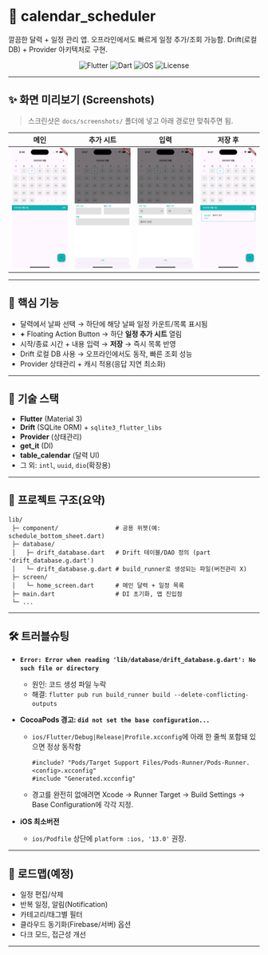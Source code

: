 # 📅 calendar\_scheduler

깔끔한 달력 + 일정 관리 앱. 오프라인에서도 빠르게 일정 추가/조회 가능함. Drift(로컬 DB) + Provider 아키텍처로 구현.

<div align="center">

<!-- 배지들 -->

<img alt="Flutter" src="https://img.shields.io/badge/Flutter-3.x-02569B?logo=flutter&logoColor=white">
<img alt="Dart" src="https://img.shields.io/badge/Dart-^3-blue?logo=dart&logoColor=white">
<img alt="iOS" src="https://img.shields.io/badge/iOS-13%2B-black?logo=apple">
<img alt="License" src="https://img.shields.io/badge/license-MIT-green">

</div>

---

## ✨ 화면 미리보기 (Screenshots)

> 스크린샷은 `docs/screenshots/` 폴더에 넣고 아래 경로만 맞춰주면 됨.

| 메인                                    | 추가 시트                                   | 입력                                    | 저장 후                                    |
| ------------------------------------- | --------------------------------------- | ------------------------------------- | --------------------------------------- |
| ![main](docs/screenshots/01_main.png) | ![sheet](docs/screenshots/02_sheet.png) | ![fill](docs/screenshots/03_fill.png) | ![saved](docs/screenshots/04_saved.png) |

---

## 🚀 핵심 기능

* 달력에서 날짜 선택 → 하단에 해당 날짜 일정 카운트/목록 표시됨
* **+** Floating Action Button → 하단 **일정 추가 시트** 열림
* 시작/종료 시간 + 내용 입력 → **저장** → 즉시 목록 반영
* Drift 로컬 DB 사용 → 오프라인에서도 동작, 빠른 조회 성능
* Provider 상태관리 + 캐시 적용(응답 지연 최소화)

---

## 🧩 기술 스택

* **Flutter** (Material 3)
* **Drift** (SQLite ORM) + `sqlite3_flutter_libs`
* **Provider** (상태관리)
* **get\_it** (DI)
* **table\_calendar** (달력 UI)
* 그 외: `intl`, `uuid`, `dio`(확장용)

---

## 📁 프로젝트 구조(요약)

```
lib/
 ├─ component/                # 공용 위젯(예: schedule_bottom_sheet.dart)
 ├─ database/
 │   ├─ drift_database.dart   # Drift 테이블/DAO 정의 (part 'drift_database.g.dart')
 │   └─ drift_database.g.dart # build_runner로 생성되는 파일(버전관리 X)
 ├─ screen/
 │   └─ home_screen.dart      # 메인 달력 + 일정 목록
 ├─ main.dart                 # DI 초기화, 앱 진입점
 └─ ...
```

---

## 🛠️ 트러블슈팅

* **`Error: Error when reading 'lib/database/drift_database.g.dart': No such file or directory`**

  * 원인: 코드 생성 파일 누락
  * 해결: `flutter pub run build_runner build --delete-conflicting-outputs`

* **CocoaPods 경고: `did not set the base configuration...`**

  * `ios/Flutter/Debug|Release|Profile.xcconfig`에 아래 한 줄씩 포함돼 있으면 정상 동작함

    ```
    #include? "Pods/Target Support Files/Pods-Runner/Pods-Runner.<config>.xcconfig"
    #include "Generated.xcconfig"
    ```
  * 경고를 완전히 없애려면 Xcode → Runner Target → Build Settings → Base Configuration에 각각 지정.

* **iOS 최소버전**

  * `ios/Podfile` 상단에 `platform :ios, '13.0'` 권장.

---

## 🔮 로드맵(예정)

* 일정 편집/삭제
* 반복 일정, 알림(Notification)
* 카테고리/태그별 필터
* 클라우드 동기화(Firebase/서버) 옵션
* 다크 모드, 접근성 개선

---

